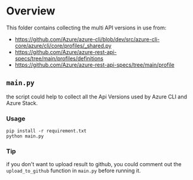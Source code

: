 # Overview
This folder contains collecting the multi API versions in use from:
- https://github.com/Azure/azure-cli/blob/dev/src/azure-cli-core/azure/cli/core/profiles/_shared.py
- https://github.com/Azure/azure-rest-api-specs/tree/main/profiles/definitions
- https://github.com/Azure/azure-rest-api-specs/tree/main/profile

## `main.py`
the script could help to collect all the Api Versions used by Azure CLI and Azure Stack.

### Usage
```
pip install -r requirement.txt
python main.py
```

### Tip
if you don't want to upload result to github, you could comment out the `upload_to_github` function in `main.py` before running it.
